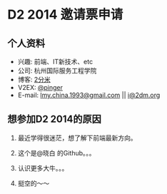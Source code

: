 # D2 2014 邀请票申请

## 个人资料

- 兴趣: 前端、IT新技术、etc
- 公司: 杭州国际服务工程学院
- 博客: [2分米](https://2dm.org/)
- V2EX: [@pinger](http://http://v2ex.com/member/pinger)
- E-mail: lmy.china.1993@gmail.com || i@2dm.org

## 想参加D2 2014的原因

1. 最近学得很迷茫，想了解下前端最新方向。

2. 这个是@晓白 的Github。。。

3. 认识更多大牛。。。

4. 挺空的～～
